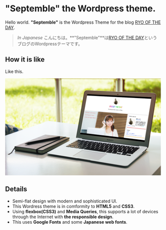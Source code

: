 # "Septemble" the Wordpress theme.

Hello world. **"Septemble"** is the Wordpress Theme for the blog [RYO OF THE DAY](http://sakairyo.tokyo).

> *In Japanese*
> こんにちは。**"Septemble"**は[RYO OF THE DAY](http://sakairyo.tokyo)というブログのWordpressテーマです。

## How it is like

Like this.

![RYO OF THE DAY](https://github.com/ryoxsakai/wordpress-septemble/blob/master/sakairyotokyo.png?raw=true)

## Details

- Semi-flat design with modern and sophisticated UI.
- This Wordress theme is in comformity to **HTML5** and **CSS3**.
- Using **flexbox(CSS3)** and **Media Queries**, this supports a lot of devices through the Internet with **the responsible design**.
- This uses **Google Fonts** and some **Japanese web fonts**.

